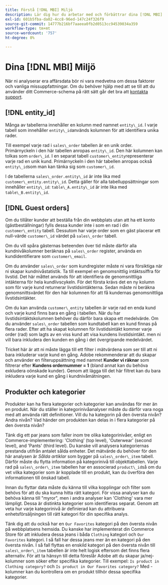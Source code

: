 ```yaml
---
title: Förstå [!DNL MBI] Miljö
description: Lär dig hur du arbetar med och förbättrar dina [!DNL MBI] miljö.
exl-id: 601b5fba-da02-4cc8-96ed-147c24f326f9
source-git-commit: 14777b216bf7aaeea0fb2d0513cc94539034a359
workflow-type: tm+mt
source-wordcount: '757'
ht-degree: 0%

---
```


# Dina [!DNL MBI] Miljö

När ni analyserar era affärsdata bör ni vara medvetna om dessa faktorer och vanliga missuppfattningar. Om du behöver hjälp med att se till att du använder ditt Commerce-schema på rätt sätt går det bra att [kontakta support](https://experienceleague.adobe.com/docs/commerce-knowledge-base/kb/troubleshooting/miscellaneous/mbi-service-policies.html?lang=en).

## [!DNL entity\_id]

Många av tabellerna innehåller en kolumn med namnet `entity\_id`. I varje tabell som innehåller `entity\_id`används kolumnen för att identifiera unika rader.

Till exempel varje rad i `sales\_order` tabellen är en unik order. Primärnyckeln i den här tabellen anropas `entity\_id`. Den här kolumnen kan tolkas som `order\_id`. I en separat tabell `customer\_entity`representerar varje rad en unik kund. Primärnyckeln i den här tabellen anropas också `entity\_id`som man kan tänka sig som `customer\_id`.

I de tabellerna `sales\_order.entity\_id` är inte lika med `customer\_entity.entity\_id`. Detta gäller för alla tabelluppsättningar som innehåller `entity\_id`: `table\_A.entity\_id` är inte lika med `table\_B.entity\_id`.

## [!DNL Guest orders]

Om du tillåter kunder att beställa från din webbplats utan att ha ett konto (gästbeställningar) fylls dessa kunder inte i som en rad i din `customer\_entity` tabell. Dessutom har varje order som en gäst placerar ett null-värde `customer\_id` värdet på `sales\_order` tabell.

Om du vill spåra gästernas beteenden över tid måste därför alla kundnivåkolumner beräknas på `sales\_order` register, använda en kundidentifierare som `customer\_email`.

Om du använder `sales\_order` som kundregister måste ni vara försiktiga när ni skapar kundnivåstatistik. Ta till exempel en genomsnittlig intäktssiffra för livstid. Det här måttet används för att identifiera de genomsnittliga intäkterna för hela kundlivscykeln. För det första krävs det en ny kolumn som för varje kund returnerar livstidsintäkterna. Sedan måste ni beräkna genomsnittsvärdet för den här kolumnen för att få kundernas genomsnittliga livstidsintäkter.

Om du kan använda `customer\_entity` tabellen är varje rad en enda kund och varje kund finns bara en gång i tabellen. När du har livstidsintäktskolumnen behöver du därför bara skapa ett medelvärde. Om du använder `sales\_order` tabellen som kundtabell kan en kund finnas på flera rader. Efter att ha skapat kolumnen för livstidsintäkt kommer varje order (rad) som lagts av en viss kund att visa kundens livstidsintäkt. men ni vill bara inkludera den kunden en gång i det övergripande medelvärdet.

Tricket här är att ni måste lägga till ett filter i mätvärdena som ser till att ni bara inkluderar varje kund en gång. Adobe rekommenderar att du skapar och använder en filteruppsättning med namnet **Kunder vi räknar** som filtrerar efter **Kundens ordernummer = 1** (bland annat kan du behöva exkludera oönskade kunder). Genom att lägga till det här filtret kan du bara inkludera varje kund en gång i kundnivåmätningen.

## Produkter och kategorier

Produkter kan ha flera kategorier och kategorier kan användas för mer än en produkt. När du ställer in kategorinivåanalyser måste du därför vara noga med att använda rätt definitioner. Vill du ha kategorin på den översta nivån? Andra nivån? Vad händer om produkten kan delas in i flera kategorier på den översta nivån?

Tänk dig ett par jeans som faller inom tre olika kategorinivåer, enligt en Commerce-implementering: &#39;Clothing&#39; (top level), &#39;Outerwear&#39; (second level), and &#39;Pants&#39; (third level). Du kanske vill analysera kategoriernas prestanda utifrån antalet sålda enheter. Det mätvärde du behöver för den här analysen är _Sålda artiklar_ som bygger på `sales\_order\_item` tabell. Därför måste du flytta information på kategorinivå till objekttabellen. Varje rad på `sales\_order\_item` tabellen har en associerad `product\_id`så om du vet vilka kategorier som är kopplade till en produkt, kan du överföra den informationen till önskad tabell.

Innan du flyttar data måste du känna till vilka kopplingar och filter som behövs för att du ska kunna hitta rätt kategori. För vissa analyser kan du behöva känna till &quot;myror&quot;, men i andra analyser kan &#39;Clothing&#39; vara mer lämpligt. Dessa är distinkta kategorier som identifieras separat. Genom att veta hur varje kategorinivå är definierad kan du attribuera enhetsförsäljningen till rätt kategori för din specifika analys.

Tänk dig att du också har en `Our Favorites` kategori på den översta nivån på webbplatsens hemsida. Du kanske har implementerat din Commerce Store för att inkludera dessa jeans i båda `Clothing` kategori och `Our Favorites` kategori. I så fall har dessa jeans mer än en kategori på den översta nivån. I så fall flyttas en enskild kategori på den översta nivån till `sales\_order\_item` tabellen är inte helt logisk eftersom det finns flera alternativ. För att ta hänsyn till detta föreslår Adobe att du skapar ja/nej-kolumner som söker efter specifika kategorier. Till exempel: `Is product in Clothing category?` och `Is product in Our Favorites category?` Med -kolumner kan du kontrollera om en produkt tillhör dessa specifika kategorier.
